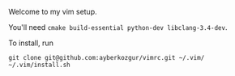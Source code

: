 Welcome to my vim setup. 

You'll need `cmake build-essential python-dev libclang-3.4-dev`.

To install, run

```
git clone git@github.com:ayberkozgur/vimrc.git ~/.vim/
~/.vim/install.sh
```

